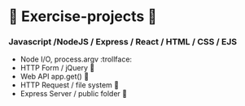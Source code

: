 # :crystal_ball: Exercise-projects :carousel_horse:
### Javascript /NodeJS / Express / React / HTML / CSS / EJS

- Node I/O, process.argv :trollface:
- HTTP Form / jQuery :mount_fuji:
- Web API app.get() :stars:
- HTTP Request / file system :rainbow:
- Express Server / public folder :circus_tent:
